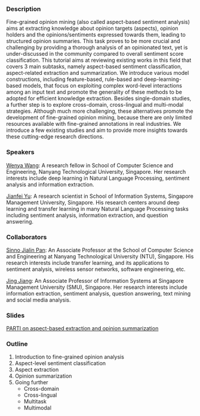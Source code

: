 ### Description

Fine-grained opinion mining (also called aspect-based sentiment analysis) aims at extracting knowledge about opinion targets (aspects), opinion holders and the opinions/sentiments expressed towards them, leading to structured opinion summaries. This task proves to be more crucial and challenging by providing a thorough analysis of an opinionated text, yet is under-discussed in the community compared to overall sentiment score classification. This tutorial aims at reviewing existing works in this field that covers 3 main subtasks, namely aspect-based sentiment classification, aspect-related extraction and summarization. We introduce various model constructions, including feature-based, rule-based and deep-learning-based models, that focus on exploiting complex word-level interactions among an input text and promote the generality of these methods to be adopted for efficient knowledge extraction. Besides single-domain studies, a further step is to explore cross-domain, cross-lingual and multi-modal strategies. Although much more challenging, these alternatives promote the development of fine-grained opinion mining, because there are only limited resources available with fine-grained annotations in real industries. We introduce a few existing studies and aim to provide more insights towards these cutting-edge research directions. 

### Speakers

[Wenya Wang](http://www.ntu.edu.sg/home/wangwy/): A research fellow in School of Computer Science and Engineering, Nanyang Technological University, Singapore. Her research interests include deep learning in Natural Language Processing, sentiment analysis and information extraction.

[Jianfei Yu](https://sites.google.com/site/jfyu1990/): A research scientist in School of Information Systems, Singapore Management University, Singapore. His research centers around deep learning and transfer learning in many Natural Language Processing tasks including sentiment analysis, information extraction, and question answering.

### Collaborators

[Sinno Jialin Pan](http://www.ntu.edu.sg/home/sinnopan/): An Associate Professor at the School of Computer Science and Engineering at Nanyang Technological University (NTU), Singapore. His research interests include transfer learning, and its applications to sentiment analysis, wireless sensor networks, software engineering, etc.

[Jing Jiang](http://www.mysmu.edu/faculty/jingjiang/): An Associate Professor of Information Systems at Singapore Management University (SMU), Singapore. Her research interests include information extraction, sentiment analysis, question answering, text mining and social media analysis.

### Slides
[PARTI on aspect-based extraction and opinion summarization](http://happywwy.github.io/fine-grained-opinion-mining-part1.pdf)

### Outline

1. Introduction to fine-grained opinion analysis
2. Aspect-level sentiment classification
3. Aspect extraction
4. Opinion summarization
5. Going further
   - Cross-domain
   - Cross-lingual
   - Multitask
   - Multimodal



